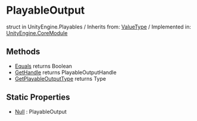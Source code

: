 # PlayableOutput
struct in UnityEngine.Playables
 / Inherits from: <a href="https://docs.unity3d.com/6000.2/Documentation/ScriptReference/ValueType.html">ValueType</a> / Implemented in: <a href="https://docs.unity3d.com/6000.2/Documentation/ScriptReference/UnityEngine.CoreModule.html">UnityEngine.CoreModule</a>

## Methods
- <a href="https://docs.unity3d.com/6000.2/Documentation/ScriptReference/PlayableOutput.Equals.html">Equals</a> returns Boolean
- <a href="https://docs.unity3d.com/6000.2/Documentation/ScriptReference/PlayableOutput.GetHandle.html">GetHandle</a> returns PlayableOutputHandle
- <a href="https://docs.unity3d.com/6000.2/Documentation/ScriptReference/PlayableOutput.GetPlayableOutputType.html">GetPlayableOutputType</a> returns Type

## Static Properties
- <a href="https://docs.unity3d.com/6000.2/Documentation/ScriptReference/PlayableOutput-Null.html">Null</a> : PlayableOutput
